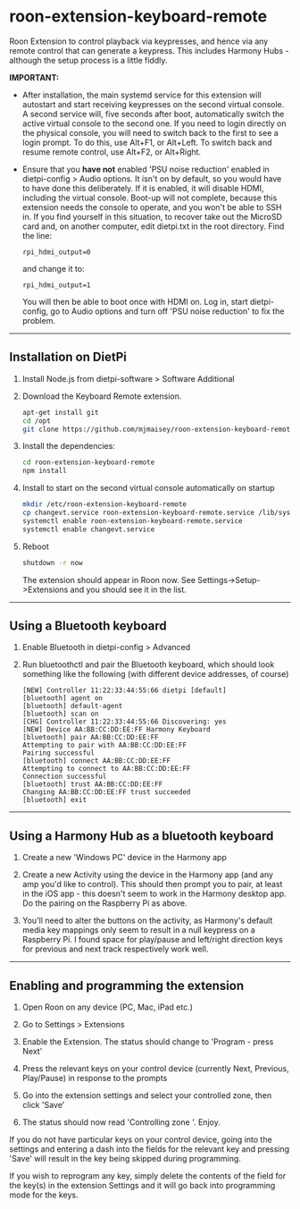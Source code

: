 # roon-extension-keyboard-remote

Roon Extension to control playback via keypresses, and hence via any remote control that can
generate a keypress. This includes Harmony Hubs - although the setup process is a little fiddly.

**IMPORTANT:**

* After installation, the main systemd service for this extension will autostart and start receiving keypresses on the 
  second virtual console. A second service will, five seconds after boot, automatically switch the active virtual console to 
  the second one. If you need to login directly on the physical console, you will need to switch back to the first to see
  a login prompt. To do this, use Alt+F1, or Alt+Left. To switch back and resume remote control, use Alt+F2, or Alt+Right.

* Ensure that you **have not** enabled 'PSU noise reduction' enabled in dietpi-config > Audio options. It isn't on by default,
  so you would have to have done this deliberately. If it is enabled, it will disable HDMI, including the virtual console. 
  Boot-up will not complete, because this extension needs the console to operate, and you won't be able to SSH in. If you 
  find yourself in this situation, to recover take out the MicroSD card and, on another computer, edit dietpi.txt in the
  root directory. Find the line:
  
  ```
  rpi_hdmi_output=0
  ```
  
  and change it to:
  
  ```
  rpi_hdmi_output=1
  ```
  
  You will then be able to boot once with HDMI on. Log in, start dietpi-config, go to Audio options and turn off 
  'PSU noise reduction' to fix the problem.

------------

## Installation on DietPi

1. Install Node.js from dietpi-software > Software Additional 

1. Download the Keyboard Remote extension.

   ```bash
   apt-get install git
   cd /opt
   git clone https://github.com/mjmaisey/roon-extension-keyboard-remote.git
   ```

1. Install the dependencies:
    ```bash
    cd roon-extension-keyboard-remote
    npm install
    ```

1. Install to start on the second virtual console automatically on startup
    ```bash
    mkdir /etc/roon-extension-keyboard-remote
    cp changevt.service roon-extension-keyboard-remote.service /lib/systemd/system
    systemctl enable roon-extension-keyboard-remote.service
    systemctl enable changevt.service
    ```

1. Reboot
    ```bash
    shutdown -r now
    ```

    The extension should appear in Roon now. See Settings->Setup->Extensions and you should see it in the list.


------------

## Using a Bluetooth keyboard

1. Enable Bluetooth in dietpi-config > Advanced

1. Run bluetoothctl and pair the Bluetooth keyboard, which should look something like the following (with 
   different device addresses, of course)
    ```
    [NEW] Controller 11:22:33:44:55:66 dietpi [default]
    [bluetooth] agent on
    [bluetooth] default-agent
    [bluetooth] scan on
    [CHG] Controller 11:22:33:44:55:66 Discovering: yes
    [NEW] Device AA:BB:CC:DD:EE:FF Harmony Keyboard
    [bluetooth] pair AA:BB:CC:DD:EE:FF
    Attempting to pair with AA:BB:CC:DD:EE:FF
    Pairing successful
    [bluetooth] connect AA:BB:CC:DD:EE:FF
    Attempting to connect to AA:BB:CC:DD:EE:FF
    Connection successful
    [bluetooth] trust AA:BB:CC:DD:EE:FF
    Changing AA:BB:CC:DD:EE:FF trust succeeded
    [bluetooth] exit
    ```

------------

## Using a Harmony Hub as a bluetooth keyboard

1. Create a new 'Windows PC' device in the Harmony app

1. Create a new Activity using the device in the Harmony app (and any amp you'd like to control). This 
   should then prompt you to pair, at least in the iOS app - this doesn't seem to work in the Harmony
   desktop app. Do the pairing on the Raspberry Pi as above.

1. You'll need to alter the buttons on the activity, as Harmony's default media key mappings only seem to
   result in a null keypress on a Raspberry Pi. I found space for play/pause and left/right direction 
   keys for previous and next track respectively work well.

------------

## Enabling and programming the extension

1. Open Roon on any device (PC, Mac, iPad etc.)

1. Go to Settings > Extensions

1. Enable the Extension. The status should change to 'Program - press Next'

1. Press the relevant keys on your control device (currently Next, Previous, Play/Pause) in response to the
   prompts

1. Go into the extension settings and select your controlled zone, then click 'Save'

1. The status should now read 'Controlling zone <zone name>'. Enjoy.

If you do not have particular keys on your control device, going into the settings and entering a dash into
the fields for the relevant key and pressing 'Save' will result in the key being skipped during programming.

If you wish to reprogram any key, simply delete the contents of the field for the key(s) in the extension
Settings and it will go back into programming mode for the keys.

